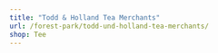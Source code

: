 ```yaml
---
title: "Todd & Holland Tea Merchants"
url: /forest-park/todd-und-holland-tea-merchants/
shop: Tee
---
```

